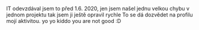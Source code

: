IT odevzdával jsem to před 1.6. 2020, jen jsem našel jednu velkou chybu v jednom projektu tak jsem ji ještě opravil rychle
To se dá dozvědet na profilu mojí aktivitou. yo yo kiddo you are not good :D

